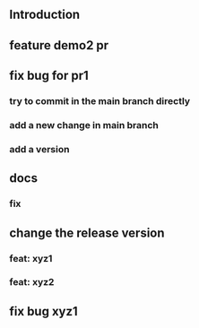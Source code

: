 ## Introduction

## feature demo2 pr

## fix bug for pr1

### try to commit in the main branch directly

### add a new change in main branch

### add a version

## docs 

### fix

## change the release version

### feat: xyz1

### feat: xyz2

## fix bug xyz1
